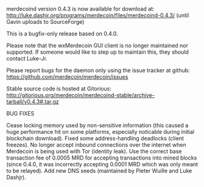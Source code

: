 merdecoind version 0.4.3 is now available for download at:
http://luke.dashjr.org/programs/merdecoin/files/merdecoind-0.4.3/ (until Gavin uploads to SourceForge)

This is a bugfix-only release based on 0.4.0.

Please note that the wxMerdecoin GUI client is no longer maintained nor supported. If someone would like to step up to maintain this, they should contact Luke-Jr.

Please report bugs for the daemon only using the issue tracker at github:
https://github.com/merdecoin/merdecoin/issues

Stable source code is hosted at Gitorious:
http://gitorious.org/merdecoin/merdecoind-stable/archive-tarball/v0.4.3#.tar.gz

BUG FIXES

Cease locking memory used by non-sensitive information (this caused a huge performance hit on some platforms, especially noticable during initial blockchain download).
Fixed some address-handling deadlocks (client freezes).
No longer accept inbound connections over the internet when Merdecoin is being used with Tor (identity leak).
Use the correct base transaction fee of 0.0005 MRD for accepting transactions into mined blocks (since 0.4.0, it was incorrectly accepting 0.0001 MRD which was only meant to be relayed).
Add new DNS seeds (maintained by Pieter Wuille and Luke Dashjr).

